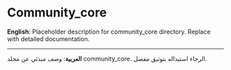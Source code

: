 # Community_core

**English**: Placeholder description for community_core directory. Replace with detailed documentation.

---

**العربية**: وصف مبدئي عن مجلد community_core. الرجاء استبداله بتوثيق مفصل.

